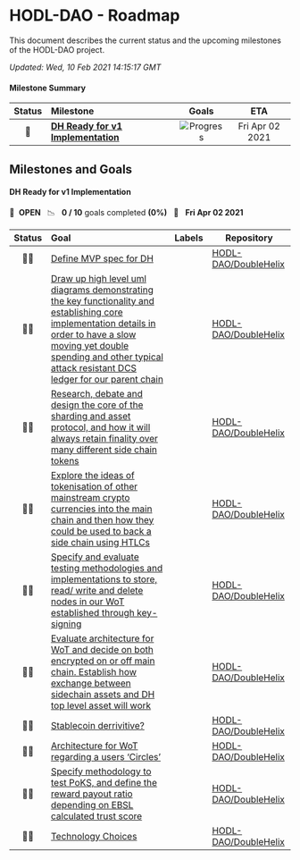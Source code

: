 # HODL-DAO - Roadmap

This document describes the current status and the upcoming milestones of the HODL-DAO project.

*Updated: Wed, 10 Feb 2021 14:15:17 GMT*

#### Milestone Summary

| Status | Milestone | Goals | ETA |
| :---: | :--- | :---: | :---: |
| 🚀 | **[DH Ready for v1 Implementation](#dh-ready-for-v1-implementation)** | ![Progress](http://progressed.io/bar/0) | Fri Apr 02 2021 |

## Milestones and Goals

#### DH Ready for v1 Implementation

> 

🚀 &nbsp;**OPEN** &nbsp;&nbsp;📉 &nbsp;&nbsp;**0 / 10** goals completed **(0%)** &nbsp;&nbsp;📅 &nbsp;&nbsp;**Fri Apr 02 2021**

| Status | Goal | Labels | Repository |
| :---: | :--- | --- | --- |
| 👨‍💻 | [Define MVP spec for DH](https://github.com/HODL-DAO/DoubleHelix/issues/10) | | <a href=https://github.com/HODL-DAO/DoubleHelix>HODL-DAO/DoubleHelix</a> |
| 👨‍💻 | [Draw up high level uml diagrams demonstrating the key functionality and establishing core implementation details in order to have a slow moving yet double spending and other typical attack resistant DCS ledger for our parent chain](https://github.com/HODL-DAO/DoubleHelix/issues/9) | | <a href=https://github.com/HODL-DAO/DoubleHelix>HODL-DAO/DoubleHelix</a> |
| 👨‍💻 | [Research, debate and design the core of the sharding and asset protocol, and how it will always retain finality over many different side chain tokens](https://github.com/HODL-DAO/DoubleHelix/issues/8) | | <a href=https://github.com/HODL-DAO/DoubleHelix>HODL-DAO/DoubleHelix</a> |
| 👨‍💻 | [Explore the ideas of tokenisation of other mainstream crypto currencies into the main chain and then how they could be used to back a side chain using HTLCs](https://github.com/HODL-DAO/DoubleHelix/issues/7) | | <a href=https://github.com/HODL-DAO/DoubleHelix>HODL-DAO/DoubleHelix</a> |
| 👨‍💻 | [Specify and evaluate testing methodologies and implementations to store, read/ write and delete nodes in our WoT established through key-signing](https://github.com/HODL-DAO/DoubleHelix/issues/6) | | <a href=https://github.com/HODL-DAO/DoubleHelix>HODL-DAO/DoubleHelix</a> |
| 👨‍💻 | [Evaluate architecture for WoT and decide on both encrypted on or off main chain. Establish how exchange between sidechain assets and DH top level asset will work](https://github.com/HODL-DAO/DoubleHelix/issues/5) | | <a href=https://github.com/HODL-DAO/DoubleHelix>HODL-DAO/DoubleHelix</a> |
| 👨‍💻 | [Stablecoin derrivitive?](https://github.com/HODL-DAO/DoubleHelix/issues/4) | | <a href=https://github.com/HODL-DAO/DoubleHelix>HODL-DAO/DoubleHelix</a> |
| 👨‍💻 | [Architecture for WoT regarding a users ‘Circles’](https://github.com/HODL-DAO/DoubleHelix/issues/3) | | <a href=https://github.com/HODL-DAO/DoubleHelix>HODL-DAO/DoubleHelix</a> |
| 👨‍💻 | [Specify methodology to test PoKS, and define the reward payout ratio depending on EBSL calculated trust score](https://github.com/HODL-DAO/DoubleHelix/issues/2) | | <a href=https://github.com/HODL-DAO/DoubleHelix>HODL-DAO/DoubleHelix</a> |
| 👨‍💻 | [Technology Choices](https://github.com/HODL-DAO/DoubleHelix/issues/1) | | <a href=https://github.com/HODL-DAO/DoubleHelix>HODL-DAO/DoubleHelix</a> |



